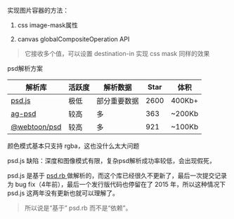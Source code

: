 实现图片容器的方法：

1. css image-mask属性

2. canvas globalCompositeOperation API

> 它接收多个值，可以设置 destination-in 实现 css mask 同样的效果


psd解析方案


| 解析库 | 活跃度 | 解析数据 | Star | 体积 |
| --- | --- | --- | --- | --- |
| [psd.js](https://github.com/meltingice/psd.js) | 极低 | 部分重要数据 | 2600 | 400Kb+ |
| [ag-psd](https://github.com/Agamnentzar/ag-psd) | 较高 | 多 | 363 | ~200Kb |
| [@webtoon/psd](https://github.com/webtoon/psd) | 较高 | 多 | 921 | ~100Kb |



颜色模式基本只支持 rgba，这也没什么太大问题

psd.js 缺陷：深度和图像模式有限，复杂psd解析成功率较低，会出现假死，

psd.js 是基于 [ psd.rb ](https://github.com/layervault/psd.rb) 做解析的，而这个库已经很久不更新了，最后一次提交记录为 bug fix（4年前），最后一个发行版代码也停留在了 2015 年，所以这种情况下 psd.js 这两年没有更新也就可以理解了。

> 所以说是“基于” psd.rb 而不是“依赖”。

